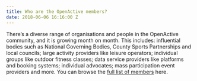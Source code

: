 ```yaml
---
title: Who are the OpenActive members?
date: 2018-06-06 16:16:00 Z
---
```


There’s a diverse range of organisations and people in the OpenActive community, and it is growing month on month. This includes: influential bodies such as National Governing Bodies, County Sports Partnerships and local councils; large activity providers like leisure operators; individual groups like outdoor fitness classes; data service providers like platforms and booking systems; individual advocates; mass participation event providers and more. You can browse the [full list of members](https://www.openactive.io/members-page.html) here.
